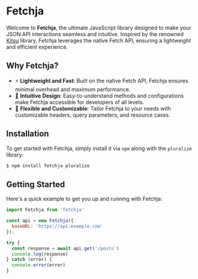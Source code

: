 # Fetchja

Welcome to **Fetchja**, the ultimate JavaScript library designed to make your JSON:API interactions seamless and intuitive. Inspired by the renowned [Kitsu](https://github.com/wopian/kitsu) library, Fetchja leverages the native Fetch API, ensuring a lightweight and efficient experience.

## Why Fetchja?

- ⚡️ **Lightweight and Fast**: Built on the native Fetch API, Fetchja ensures minimal overhead and maximum performance.
- 🎨 **Intuitive Design**: Easy-to-understand methods and configurations make Fetchja accessible for developers of all levels.
- 💪 **Flexible and Customizable**: Tailor Fetchja to your needs with customizable headers, query parameters, and resource cases.

## Installation

To get started with Fetchja, simply install it via `npm` along with the `pluralize` library:

```bash
$ npm install fetchja pluralize
```

## Getting Started

Here's a quick example to get you up and running with Fetchja:

```javascript
import Fetchja from 'fetchja'

const api = new Fetchja({
  baseURL: 'https://api.example.com'
});

try {
  const response = await api.get('/posts')
  console.log(response)
} catch (error) {
  console.error(error)
}
```

